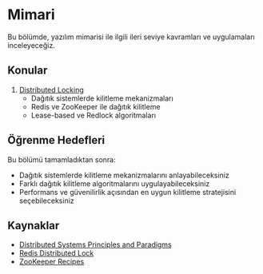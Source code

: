 # Mimari

Bu bölümde, yazılım mimarisi ile ilgili ileri seviye kavramları ve uygulamaları inceleyeceğiz.

## Konular

1. [Distributed Locking](distributed-locking.md)
   - Dağıtık sistemlerde kilitleme mekanizmaları
   - Redis ve ZooKeeper ile dağıtık kilitleme
   - Lease-based ve Redlock algoritmaları

## Öğrenme Hedefleri

Bu bölümü tamamladıktan sonra:

- Dağıtık sistemlerde kilitleme mekanizmalarını anlayabileceksiniz
- Farklı dağıtık kilitleme algoritmalarını uygulayabileceksiniz
- Performans ve güvenilirlik açısından en uygun kilitleme stratejisini seçebileceksiniz

## Kaynaklar

- [Distributed Systems Principles and Paradigms](https://www.distributed-systems.net/index.php/books/ds3/)
- [Redis Distributed Lock](https://redis.io/topics/distlock)
- [ZooKeeper Recipes](https://zookeeper.apache.org/doc/current/recipes.html) 